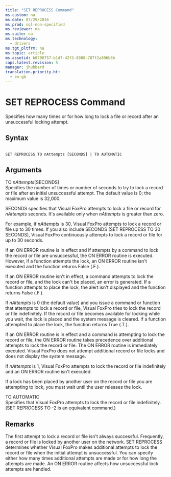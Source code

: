 ```yaml
---
title: "SET REPROCESS Command"
ms.custom: na
ms.date: 07/29/2016
ms.prod: sql-non-specified
ms.reviewer: na
ms.suite: na
ms.technology: 
  - drivers
ms.tgt_pltfrm: na
ms.topic: article
ms.assetid: b0708757-b1d7-42f3-8988-787f2a806b8b
caps.latest.revision: 5
manager: jhubbard
translation.priority.ht: 
  - en-gb
---
```

# SET REPROCESS Command
Specifies how many times or for how long to lock a file or record after an unsuccessful locking attempt.  
  
## Syntax  
  
```  
  
SET REPROCESS TO nAttempts [SECONDS] | TO AUTOMATIC  
```  
  
## Arguments  
 TO *nAttempts*[SECONDS]  
 Specifies the number of times or number of seconds to try to lock a record or file after an initial unsuccessful attempt. The default value is 0; the maximum value is 32,000.  
  
 SECONDS specifies that Visual FoxPro attempts to lock a file or record for *nAttempts* seconds. It's available only when *nAttempts* is greater than zero.  
  
 For example, if *nAttempts* is 30, Visual FoxPro attempts to lock a record or file up to 30 times. If you also include SECONDS (SET REPROCESS TO 30 SECONDS), Visual FoxPro continuously attempts to lock a record or file for up to 30 seconds.  
  
 If an ON ERROR routine is in effect and if attempts by a command to lock the record or file are unsuccessful, the ON ERROR routine is executed. However, if a function attempts the lock, an ON ERROR routine isn't executed and the function returns False (.F.).  
  
 If an ON ERROR routine isn't in effect, a command attempts to lock the record or file, and the lock can't be placed, an error is generated. If a function attempts to place the lock, the alert isn't displayed and the function returns False (.F.).  
  
 If *nAttempts* is 0 (the default value) and you issue a command or function that attempts to lock a record or file, Visual FoxPro tries to lock the record or file indefinitely. If the record or file becomes available for locking while you wait, the lock is placed and the system message is cleared. If a function attempted to place the lock, the function returns True (.T.).  
  
 If an ON ERROR routine is in effect and a command is attempting to lock the record or file, the ON ERROR routine takes precedence over additional attempts to lock the record or file. The ON ERROR routine is immediately executed. Visual FoxPro does not attempt additional record or file locks and does not display the system message.  
  
 If *nAttempts* is 1, Visual FoxPro attempts to lock the record or file indefinitely and an ON ERROR routine isn't executed.  
  
 If a lock has been placed by another user on the record or file you are attempting to lock, you must wait until the user releases the lock.  
  
 TO AUTOMATIC  
 Specifies that Visual FoxPro attempts to lock the record or file indefinitely. (SET REPROCESS TO -2 is an equivalent command.)  
  
## Remarks  
 The first attempt to lock a record or file isn't always successful. Frequently, a record or file is locked by another user on the network. SET REPROCESS determines whether Visual FoxPro makes additional attempts to lock the record or file when the initial attempt is unsuccessful. You can specify either how many times additional attempts are made or for how long the attempts are made. An ON ERROR routine affects how unsuccessful lock attempts are handled.